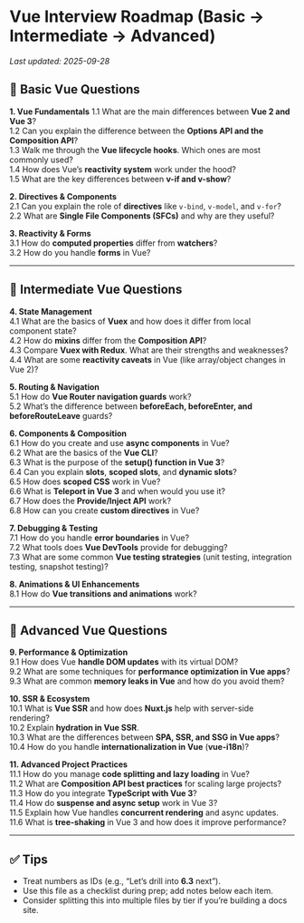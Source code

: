 # Vue Interview Roadmap (Basic → Intermediate → Advanced)
_Last updated: 2025-09-28_

## 🌱 Basic Vue Questions
**1. Vue Fundamentals**
1.1 What are the main differences between **Vue 2 and Vue 3**?  
1.2 Can you explain the difference between the **Options API and the Composition API**?  
1.3 Walk me through the **Vue lifecycle hooks**. Which ones are most commonly used?  
1.4 How does Vue’s **reactivity system** work under the hood?  
1.5 What are the key differences between **v-if and v-show**?  

**2. Directives & Components**  
2.1 Can you explain the role of **directives** like `v-bind`, `v-model`, and `v-for`?  
2.2 What are **Single File Components (SFCs)** and why are they useful?  

**3. Reactivity & Forms**  
3.1 How do **computed properties** differ from **watchers**?  
3.2 How do you handle **forms** in Vue?  

---

## 🌿 Intermediate Vue Questions
**4. State Management**  
4.1 What are the basics of **Vuex** and how does it differ from local component state?  
4.2 How do **mixins** differ from the **Composition API**?  
4.3 Compare **Vuex with Redux**. What are their strengths and weaknesses?  
4.4 What are some **reactivity caveats** in Vue (like array/object changes in Vue 2)?  

**5. Routing & Navigation**  
5.1 How do **Vue Router navigation guards** work?  
5.2 What’s the difference between **beforeEach, beforeEnter, and beforeRouteLeave** guards?  

**6. Components & Composition**  
6.1 How do you create and use **async components** in Vue?  
6.2 What are the basics of the **Vue CLI**?  
6.3 What is the purpose of the **setup() function in Vue 3**?  
6.4 Can you explain **slots**, **scoped slots**, and **dynamic slots**?  
6.5 How does **scoped CSS** work in Vue?  
6.6 What is **Teleport in Vue 3** and when would you use it?  
6.7 How does the **Provide/Inject API** work?  
6.8 How can you create **custom directives** in Vue?  

**7. Debugging & Testing**  
7.1 How do you handle **error boundaries** in Vue?  
7.2 What tools does **Vue DevTools** provide for debugging?  
7.3 What are some common **Vue testing strategies** (unit testing, integration testing, snapshot testing)?  

**8. Animations & UI Enhancements**  
8.1 How do **Vue transitions and animations** work?  

---

## 🌳 Advanced Vue Questions
**9. Performance & Optimization**  
9.1 How does Vue **handle DOM updates** with its virtual DOM?  
9.2 What are some techniques for **performance optimization in Vue apps**?  
9.3 What are common **memory leaks in Vue** and how do you avoid them?  

**10. SSR & Ecosystem**  
10.1 What is **Vue SSR** and how does **Nuxt.js** help with server-side rendering?  
10.2 Explain **hydration in Vue SSR**.  
10.3 What are the differences between **SPA, SSR, and SSG in Vue apps**?  
10.4 How do you handle **internationalization in Vue** (**vue-i18n**)?  

**11. Advanced Project Practices**  
11.1 How do you manage **code splitting and lazy loading** in Vue?  
11.2 What are **Composition API best practices** for scaling large projects?  
11.3 How do you integrate **TypeScript with Vue 3**?  
11.4 How do **suspense and async setup** work in Vue 3?  
11.5 Explain how Vue handles **concurrent rendering** and async updates.  
11.6 What is **tree-shaking** in Vue 3 and how does it improve performance?  

---

## ✅ Tips
- Treat numbers as IDs (e.g., “Let’s drill into **6.3** next”).  
- Use this file as a checklist during prep; add notes below each item.  
- Consider splitting this into multiple files by tier if you’re building a docs site.
